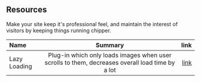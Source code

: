 ## Resources

Make your site keep it's professional feel, and maintain the interest of visitors by keeping things running chipper.

| Name  | Summary | link | 
| :--- | :---:  | ---: | 
| Lazy Loading | Plug-in which only loads images when user scrolls to them, decreases overall load time by a lot| [link](http://www.appelsiini.net/projects/lazyload) |
